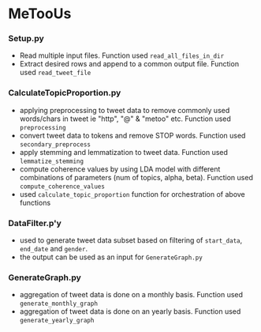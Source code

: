 # MeTooUs
### Setup.py
- Read multiple input files. Function used `read_all_files_in_dir`
- Extract desired rows and append to a common output file. Function used `read_tweet_file`
### CalculateTopicProportion.py
- applying preprocessing to tweet data to remove commonly used words/chars in tweet ie "http", "@" & "metoo" etc. Function used `preprocessing`
- convert tweet data to tokens and remove STOP words. Function used `secondary_preprocess`
- apply stemming and lemmatization to tweet data. Function used `lemmatize_stemming`
- compute coherence values by using LDA model with different combinations of parameters (num of topics, alpha, beta). Function used `compute_coherence_values`
- used `calculate_topic_proportion` function for orchestration of above functions
### DataFilter.p'y
- used to generate tweet data subset based on filtering of `start_data`, `end_date` and `gender`.
- the output can be used as an input for `GenerateGraph.py`
### GenerateGraph.py
- aggregation of tweet data is done on a monthly basis. Function used `generate_monthly_graph`
- aggregation of tweet data is done on an yearly basis. Function used `generate_yearly_graph`
